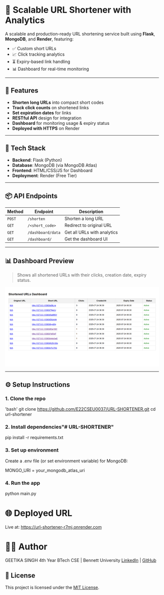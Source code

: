 # 🔗 Scalable URL Shortener with Analytics

A scalable and production-ready URL shortening service built using **Flask**, **MongoDB**, and **Render**, featuring:

- ✅ Custom short URLs
- 📈 Click tracking analytics
- ⏳ Expiry-based link handling
- 📊 Dashboard for real-time monitoring

---

## 🚀 Features

- **Shorten long URLs** into compact short codes
- **Track click counts** on shortened links
- **Set expiration dates** for links
- **RESTful API** design for integration
- **Dashboard** for monitoring usage & expiry status
- **Deployed with HTTPS** on Render

---

## 🧰 Tech Stack

- **Backend**: Flask (Python)
- **Database**: MongoDB (via MongoDB Atlas)
- **Frontend**: HTML/CSS/JS for Dashboard
- **Deployment**: Render (Free Tier)

---

## 📦 API Endpoints

| Method | Endpoint | Description |
|--------|----------|-------------|
| `POST` | `/shorten` | Shorten a long URL |
| `GET`  | `/<short_code>` | Redirect to original URL |
| `GET`  | `/dashboard/data` | Get all URLs with analytics |
| `GET`  | `/dashboard/`   | Get the dashboard UI |

---

## 📊 Dashboard Preview

> Shows all shortened URLs with their clicks, creation date, expiry status.

![Dashboard Screenshot](dashboard.png) <!-- Replace with actual image or remove -->

---

## ⚙️ Setup Instructions

### 1. Clone the repo

'bash'
git clone https://github.com/E22CSEU0037/URL-SHORTENER.git
cd url-shortener


### 2. Install dependencies"# URL-SHORTENER" 

pip install -r requirements.txt

### 3. Set up environment
Create a .env file (or set environment variable) for MongoDB:

MONGO_URI = your_mongodb_atlas_uri

### 4. Run the app

python main.py

# 🌐 Deployed URL

Live at: https://url-shortener-r7mj.onrender.com

# 👨‍💻 Author
GEETIKA SINGH
4th Year BTech CSE | Bennett University
[LinkedIn](https://www.linkedin.com/in/geetikasingh-e22cseu0037/) | [GitHub](https://github.com/E22CSEU0037)

## 📄 License

This project is licensed under the [MIT License](./LICENSE).

